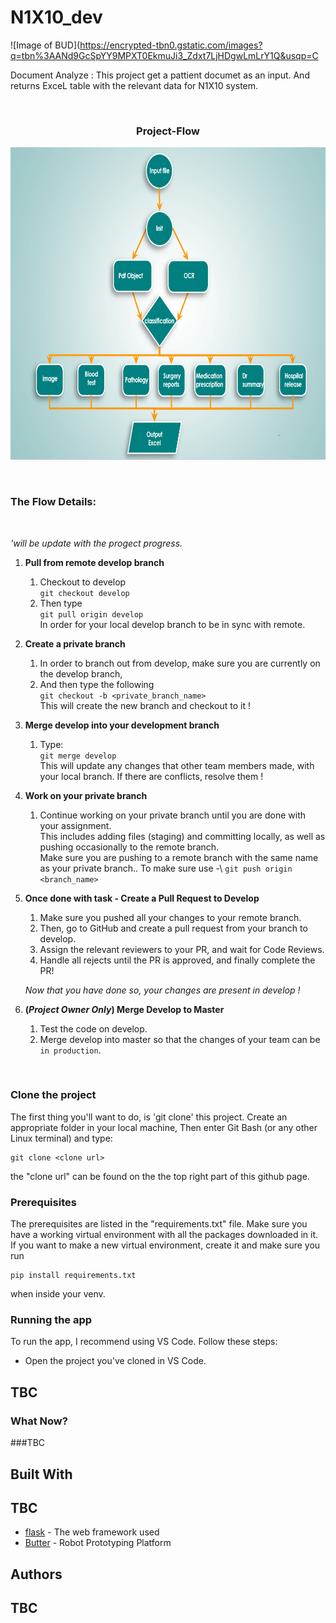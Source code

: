# N1X10_dev
![Image of BUD](https://encrypted-tbn0.gstatic.com/images?q=tbn%3AANd9GcSpYY9MPXT0EkmuJi3_Zdxt7LjHDgwLmLrY1Q&usqp=C


Document Analyze :
This project get a pattient documet as an input.
And returns ExceL table with the relevant data for N1X10 system.

<br />
<p align="center">
    <h3 align="center">Project-Flow</h3>
</p>
<p align="center">
    <img src="https://github.com/ehudb9/N1X10_dev/blob/main/assents/flow.png" alt="Logo" width="600" height="500">
</p>
<br />

### The Flow Details:
<br />

*'will be update with the progect progress.*

1. **Pull from remote develop branch**
   1. Checkout to develop\
      `git checkout develop`
   1. Then type\
      `git pull origin develop`\
      In order for your local develop branch to be in sync with remote.
      
1. **Create a private branch**
   1. In order to branch out from develop, make sure you are currently on the develop branch,
   1. And then type the following\
       `git checkout -b <private_branch_name>`\
       This will create the new branch and checkout to it !
       
1. **Merge develop into your development branch**
   1. Type:\
      `git merge develop`\
      This will update any changes that other team members made, with your local branch. If there are conflicts, resolve them !
                 
1. **Work on your private branch**
   1. Continue working on your private branch until you are done with your assignment.\
      This includes adding files (staging) and committing locally, as well as pushing occasionally to the remote branch.\
      Make sure you are pushing to a remote branch with the same name as your private branch.. To make sure use -\ 
      `git push origin <branch_name>`


1. **Once done with task - Create a Pull Request to Develop**
   1. Make sure you pushed all your changes to your remote branch.
   1. Then, go to GitHub and create a pull request from your branch to develop.
   1. Assign the relevant reviewers to your PR, and wait for Code Reviews.
   1. Handle all rejects until the PR is approved, and finally complete the PR!
   
   *Now that you have done so, your changes are present in develop !*



1. **(*Project Owner Only*) Merge Develop to Master**
   1. Test the code on develop.
   2. Merge develop into master so that the changes of your team can be `in production`. 

<br /> 

### Clone the project

The first thing you'll want to do, is 'git clone' this project.
Create an appropriate folder in your local machine, 
Then enter Git Bash (or any other Linux terminal)
and type:
```
git clone <clone url>
```

the "clone url" can be found on the the top right part of this github page.

### Prerequisites

The prerequisites are listed in the "requirements.txt" file.
Make sure you have a working virtual environment with all the packages downloaded in it.
If you want to make a new virtual environment, create it and make sure you run
```
pip install requirements.txt
```
when inside your venv.

### Running the app

To run the app, I recommend using VS Code.
Follow these steps:
* Open the project you've cloned in VS Code.
## TBC

### What Now?

###TBC

## Built With
## TBC
* [flask](https://flask.palletsprojects.com/en/1.1.x/) - The web framework used
* [Butter](https://bennymeg.github.io/Butter.MAS.PythonAPI/) - Robot Prototyping Platform

## Authors
## TBC
